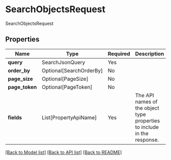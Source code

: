 # SearchObjectsRequest

SearchObjectsRequest

## Properties
| Name | Type | Required | Description |
| ------------ | ------------- | ------------- | ------------- |
**query** | SearchJsonQuery | Yes |  |
**order_by** | Optional[SearchOrderBy] | No |  |
**page_size** | Optional[PageSize] | No |  |
**page_token** | Optional[PageToken] | No |  |
**fields** | List[PropertyApiName] | Yes | The API names of the object type properties to include in the response.  |


[[Back to Model list]](../../../README.md#models-v2-link) [[Back to API list]](../../../README.md#documentation-for-api-endpoints) [[Back to README]](../../../README.md)

